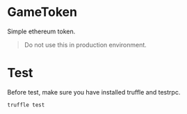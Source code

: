# GameToken

Simple ethereum token.

> Do not use this in production environment.

# Test

Before test, make sure you have installed truffle and testrpc.

    truffle test
